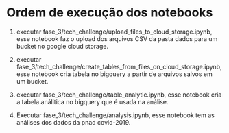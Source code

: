 # Ordem de execução dos notebooks
1) executar fase_3/tech_challenge/upload_files_to_cloud_storage.ipynb, esse notebook faz o upload dos arquivos CSV da pasta dados para um bucket no google cloud storage.

2) executar fase_3/tech_challenge/create_tables_from_files_on_cloud_storage.ipynb, esse notebook cria tabela no bigquery a partir de arquivos salvos em um bucket.

3) executar fase_3/tech_challenge/table_analytic.ipynb, esse notebook cria a tabela análitica no bigquery que é usada na análise.

4) Executar fase_3/tech_challenge/analysis.ipynb, esse notebook tem as análises dos dados da pnad covid-2019.
